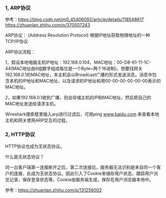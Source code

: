 ### 1, ARP协议

参考：https://blog.csdn.net/m0_45406092/article/details/118548617
			https://zhuanlan.zhihu.com/p/370507243

ARP协议： (Address Resolution Protocol) 根据IP地址获取物理地址的一种TCP/IP协议

ARP协议流程：

1，假设本地电脑主机IP地址：192.168.0.104，MAC地址：00-D8-61-11-1C-44(MAC地址由6组数字组成每位是一个Byte=两个16进制)，想要找网关192.168.0.1的MAC地址，本主机会以Broadcast广播的形式发送消息。消息中包含本机的IP地址和MAC地址，以及请求的IP地址和用00-00-00-00-00-00表示的MAC地址。

2，如果192.168.0.1收到广播，则会存储主机的IP和MAC地址，然后把自己的MAC地址发送给请求主机。

Wireshark搜索框里输入arp进行过滤后，可用ping  www.baidu.com 来查看本地主机和网关使用ARP交互的过程。

### 2, HTTP协议

HTTP协议也成为无状态协议。

什么是无状态协议？

同一台客户端第一连接断开之后，第二次连接后，服务器无法识别是来自同一个客户的连接，此成为无状态协议。因此引入了Cookie来储存用户状态，跟踪用户浏览记录，保存登录状态等。Cookie由服务端生成，保存在用户浏览器本地中。

参考：https://zhuanlan.zhihu.com/p/131256002